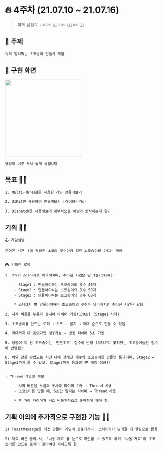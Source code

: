 # 🔥 4주차 (21.07.10 ~ 21.07.16) 

> 과제 달성도 :  `100% 👍🏻`  `50% 👌🏻`  `0% 👎🏻`

## 📌 주제    
    슈의 얼려먹는 초코송이 만들기 게임

## 📌 구현 화면 
<img width="250" src="./4주차.gif">

`용량이 너무 커서 짧게 올립니당`


## 목표 👍🏻   

    1. Multi-Thread를 사용한 게임 만들어보기
    
    2. UIKit만 사용하여 만들어보기 (라이브러리x)

    3. Dispatch를 사용해보며 내부적으로 어떻게 동작하는지 알기

## 기획 👍🏻

    🕹 게임설명

    주어진 시간 내에 정해진 초코의 갯수만큼 얼린 초코송이를 만드는 게임


    🎮 기획한 로직
    
    1. 3개의 스테이지로 이루어지며, 주어진 시간은 단 2분(120초)!
        
        - Stage1 : 만들어야하는 초코송이의 갯수 40개
        - Stage2 : 만들어야하는 초코송이의 갯수 50개
        - Stage3 : 만들어야하는 초코송이의 갯수 60개 
    
        * 스테이지 별 만들어야하는 초코송이의 갯수는 달라지지만 주어진 시간은 같음

    2. 시작 버튼을 누름과 동시에 타이머 가동(120초) (Stage1 시작)

    3. 초코송이를 만드는 로직 : 초코 → 딸기 → 막대 순으로 만들 수 있음

    4. 막대까지 다 꽂았다면 냉동가능 → 냉동 타이머 5초 가동

    5. 냉동이 다 된 초코송이는 '만든초코' 점수에 반영 (막대까지 꽂혀있는 초코송이들만 점수에 반영됨)

    6. 위와 같은 방법으로 시간 내에 정해진 개수의 초코송이를 만들면 통과되며, Stage2 → Stage3까지 갈 수 있고, Stage3까지 통과했다면 게임 성공!!


    💡 Thread 사용할 부분
        
        - 시작 버튼을 누름과 동시에 타이머 가동 → Thread 사용
        - 초코송이를 만들 때, 5초간 얼리는 타이머 → Thread 사용
    
        * 두 개의 타이머가 서로 비동기적으로 동작하게 해야 함


## 기획 이외에 추가적으로 구현한 기능 👍🏻

    1) ToastMessage를 직접 만들어 게임이 종료되거나, 스테이지가 넘어갈 때 알림으로 활용

    2) 재료 버튼 클릭 시, '나올 재료'를 눈으로 확인할 수 있도록 하며 '나올 재료'와 초코 송이를 만드는 로직이 같아야만 찍히도록 함
